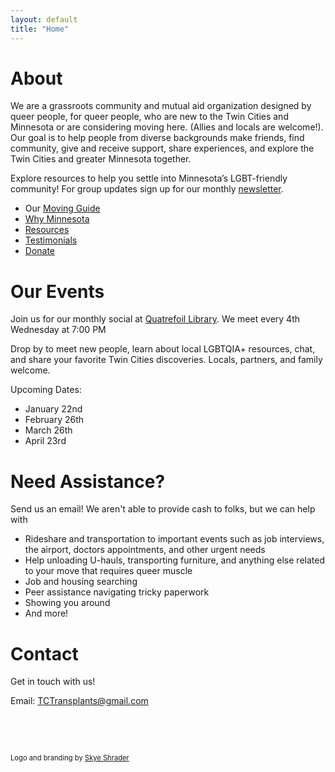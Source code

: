 ```yaml
---
layout: default
title: "Home"
---
```


# About

We are a grassroots community and mutual aid organization designed by queer people, for queer people, who are new to the Twin Cities and Minnesota or are considering moving here. (Allies and locals are welcome!). Our goal is to help people from diverse backgrounds make friends, find community, give and receive support, share experiences, and explore the Twin Cities and greater Minnesota together.

Explore resources to help you settle into Minnesota’s LGBT-friendly community! For group updates sign up for our monthly [newsletter](https://dashboard.mailerlite.com/forms/908699/123246211168732820/share).

- Our [Moving Guide](https://docs.google.com/document/d/1biXqx11VQIamz8MYkEZXsizZKs3yXKqIsXjH5AOmrIU/edit?usp=sharing)
- [Why Minnesota](why.md)
- [Resources](resources.md)
- [Testimonials](testimonials.md)
- [Donate](volunteer.md)

# Our Events

Join us for our monthly social at [Quatrefoil Library](https://qlibrary.org/series/twin-cities-queer-transplant-group/). We meet every 4th Wednesday at 7:00 PM

Drop by to meet new people, learn about local LGBTQIA+ resources, chat, and share your favorite Twin Cities discoveries. Locals, partners, and family welcome.

Upcoming Dates:

- January 22nd
- February 26th
- March 26th
- April 23rd

# Need Assistance?

Send us an email! We aren't able to provide cash to folks, but we can help with

- Rideshare and transportation to important events such as job interviews, the airport, doctors appointments, and other urgent needs
- Help unloading U-hauls, transporting furniture, and anything else related to your move that requires queer muscle
- Job and housing searching
- Peer assistance navigating tricky paperwork
- Showing you around
- And more!

# Contact

Get in touch with us!

Email: TCTransplants@gmail.com

&nbsp;

&nbsp;

<span style="font-size: 0.8em;">Logo and branding by [Skye Shrader](https://skyeshrader.com/)</span>


